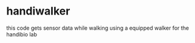 handiwalker
===========

this code gets sensor data while walking using a equipped walker for the handibio lab